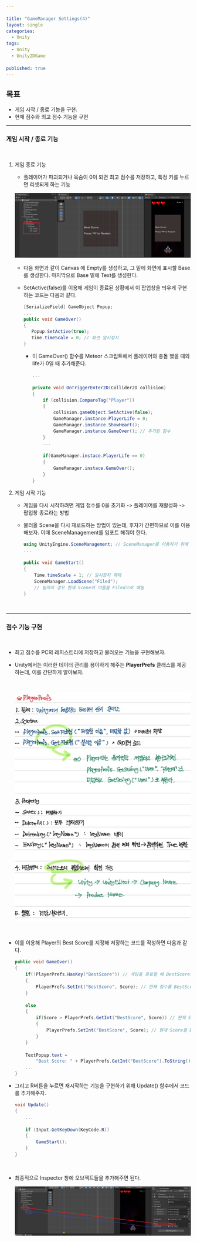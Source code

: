 ```yaml
---

title: "GameManager Settings(4)"
layout: single
categories:
  - Unity
tags:
  - Unity
  - Unity2DGame

published: true
---
```




## 목표

- 게임 시작 / 종료 기능을 구현.
- 현재 점수와 최고 점수 기능을 구현



---

### 게임 시작 / 종료 기능

<br>

1. 게임 종료 기능

   - 플레이어가 파괴되거나 목숨이 0이 되면 최고 점수를 저장하고, 특정 키를 누르면 리셋되게 하는 기능

   ![image-20221004142525334](assets/images/2022-10-04-GMSettings4/image-20221004142525334.png)

   - 다음 화면과 같이 Canvas 에 Empty를 생성하고, 그 밑에 화면에 표시할 Base를 생성한다. 마지막으로 Base 밑에 Text를 생성한다. 

   - SetActive(false)를 이용해 게임이 종료된 상황에서 이 팝업창을 띄우게 구현하는 코드는 다음과 같다.

     ```csharp
     [SerializeField] GameObject Popup;
     ...
     public void GameOver()
     {
        Popup.SetActive(true); 
        Time.timeScale = 0; // 화면 일시정지
     }
     ```

     - 이 GameOver() 함수를 Meteor 스크립트에서 플레이어와 충돌 했을 때와 life가 0일 때 추가해준다.

       ```c#
       ...
       
       private void OnTriggerEnter2D(Collider2D collision)
       {
           if (collision.CompareTag("Player"))
           {
               collision.gameObject.SetActive(false);
               GameManager.instance.PlayerLife = 0;
               GameManager.instance.ShowHeart();
               GameManager.instance.GameOver(); // 추가된 함수
           } 
           ...
           
           if(GameManager.instace.PlayerLife == 0)
           {
               GameManager.instace.GameOver();
           }
       }
       ```



2. 게임 시작 기능

   - 게임을 다시 시작하려면 게임 점수를 0을 초기화 -> 플레이어를 재활성화 -> 팝업창 종료라는 방법

   - 불러올 Scene을 다시 재로드하는 방법이 있는데, 후자가 간편하므로 이를 이용해보자. 이때 SceneManagement를 임포트 해줘야 한다.

     ```csharp
     using UnityEngine.SceneManagement; // SceneManager를 이용하기 위해 임포트
     ...
     
     public void GameStart()
     {
         Time.timeScale = 1; // 일시정지 해제
         SceneManager.LoadScene("Filed");
         // 필자의 경우 현재 Scene의 이름을 Filed으로 해놈
     }
     ```

     <br>

---

### 점수 기능 구현

<br>

- 최고 점수를 PC의 레지스트리에 저장하고 불러오는 기능을 구현해보자.

- Unity에서는 이러한 데이터 관리를 용이하게 해주는 **PlayerPrefs** 클래스를 제공하는데, 이를 간단하게 알아보자.

  <br>

  ![image-20221004150241121](assets/images/2022-10-04-GMSettings4/image-20221004150241121.png)

<br>

- 이를 이용해 Player의 Best Score를 지정해 저장하는 코드를 작성하면 다음과 같다.

  ```c#
  public void GameOver()
  {
      if(!PlayerPrefs.HasKey("BestScore")) // 게임을 종료할 때 BestScore가 없으면
      {
          PlayerPrefs.SetInt("BestScore", Score); // 현재 점수를 BestScore를 저장
      }
  
      else
      {
          if(Score > PlayerPrefs.GetInt("BestScore", Score)) // 현재 Score가 BestScore보다 크면
          {
              PlayerPrefs.SetInt("BestScore", Score); // 현재 Score를 BestScore로 저장
          }
      }
      
      TextPopup.text = 
          "Best Score: " + PlayerPrefs.GetInt("BestScore").ToString(); // 최고 점수를 Text로 출력
      ...
  }
  ```

- 그리고 R버튼을 누르면 재시작하는 기능을 구현하기 위해 Update() 함수에서 코드를 추가해주자.

  ```c#
  void Update()
  {
      ...
          
      if (Input.GetKeyDown(KeyCode.R))
      {
          GameStart();
      }
  }
  ```

<br>

- 최종적으로 Inspector 창에 오브젝트들을 추가해주면 된다.

  ![image-20221004151056276](assets/images/2022-10-04-GMSettings4/image-20221004151056276.png)